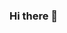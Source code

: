 ### Hi there 👋

<!--
**vncattony24/vncattony24** is a ✨ _special_ ✨ repository because its `README.md` (this file) appears on your GitHub profile.

Here are some ideas to get you started:
Meu nome é Vinicius 
Estou estudando na Alura
Estou me desenvolvendo na linguagem JavaScript
Utilizo esse espaço para minha organização e compartilhamento dos meu projetos desenvolvidos
Você pode entrar em contato comigo 📫
00001104135991sp@al.educacao.sp.gov.br
